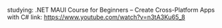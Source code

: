 studying:
.NET MAUI Course for Beginners – Create Cross-Platform Apps with C#
link: https://www.youtube.com/watch?v=n3tA3Ku65_8
